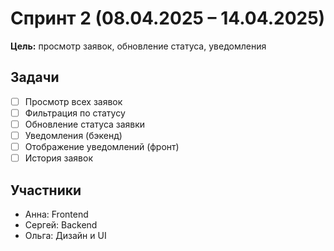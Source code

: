 # Спринт 2 (08.04.2025 – 14.04.2025)

**Цель:** просмотр заявок, обновление статуса, уведомления

## Задачи
- [ ] Просмотр всех заявок
- [ ] Фильтрация по статусу
- [ ] Обновление статуса заявки
- [ ] Уведомления (бэкенд)
- [ ] Отображение уведомлений (фронт)
- [ ] История заявок

## Участники
- Анна: Frontend
- Сергей: Backend
- Ольга: Дизайн и UI

